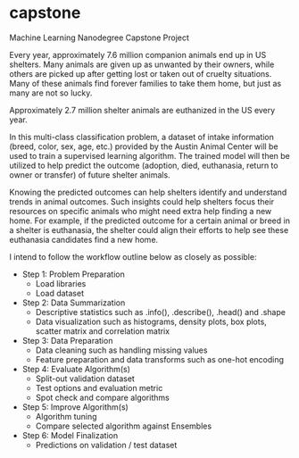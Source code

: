 # capstone
Machine Learning Nanodegree Capstone Project

Every year, approximately 7.6 million companion animals end up in US shelters. Many animals are given up as unwanted by their owners, while others are picked up after getting lost or taken out of cruelty situations. Many of these animals find forever families to take them home, but just as many are not so lucky.

Approximately 2.7 million shelter animals are euthanized in the US every year.

In this multi-class classification problem, a dataset of intake information (breed, color, sex, age, etc.) provided by the Austin Animal Center will be used to train a supervised learning algorithm. The trained model will then be utilized to help predict the outcome (adoption, died, euthanasia, return to owner or transfer) of future shelter animals.

Knowing the predicted outcomes can help shelters identify and understand trends in animal outcomes. Such insights could help shelters focus their resources on specific animals who might need extra help finding a new home. For example, if the predicted outcome for a certain animal or breed in a shelter is euthanasia, the shelter could align their efforts to help see these euthanasia candidates find a new home.

I intend to follow the workflow outline below as closely as possible:
- Step 1: Problem Preparation
  - Load libraries
  - Load dataset
- Step 2: Data Summarization
  - Descriptive statistics such as .info(), .describe(), .head() and .shape
  - Data visualization such as histograms, density plots, box plots, scatter matrix and correlation matrix
- Step 3: Data Preparation
  - Data cleaning such as handling missing values
  - Feature preparation and data transforms such as one-hot encoding
- Step 4: Evaluate Algorithm(s)
  - Split-out validation dataset
  - Test options and evaluation metric
  - Spot check and compare algorithms
- Step 5: Improve Algorithm(s)
  - Algorithm tuning
  - Compare selected algorithm against Ensembles
- Step 6: Model Finalization
  - Predictions on validation / test dataset
